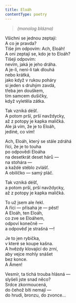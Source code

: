 ```yaml
---
title: Eloáh
contentType: poetry
---
```


<section>

> _(monolog blázna)_

Všichni se jednou zeptají:  
A co je pravda?  
Tiše jim odpovím: Ach, Eloáh!  
A oni zeptají se, kdo je to Eloáh?  
Tišeji odpovím:  
nevím, jaká je jeho dráha.  
A je-li, není-li tak dlouhá  
nebo krátká,  
jako když v rukou poháry  
si jeden s druhým zavdá,  
třeba jen douškem,  
tím samcem dušičky,  
když vyletěla zátka.

</section>

<section>

Tak vzniká déšť.  
A potom prší, prší navždycky,  
až z potopy je kapka maličká.  
Ale já vím, že je to Eloáh,  
jediné, co vím!

</section>

<section>

Ach, Eloáh, který se stále zdráhá  
říci, že je to touha  
po odpovědi Eloáha  
na desetkrát deset hárů —  
na stohára —  
a každé stéblo zvlášť.  
A obilíčko — samý pláč.

</section>

<section>

Tak vzniká déšť,  
a potom prší, prší navždycky,  
až z potopy je kapka maličká.

</section>

<section>

To už jsem ale řekl.  
A říci — přísaha je — pěst!  
A Eloáh, ten Eloáh,  
co zve se Eloáhem,  
odpoví konečně —  
a odpověď je strašná —!

</section>

<section>

Je to jen rybička,  
v které se koupe kašna.  
A hvězdy klovající do zrní,  
aby vejce mohly snášet  
bez konce.  
A Ámen!

</section>

<section>

Vesmír, ta tichá trouba hlásná —  
slyšeli jste snad něco?  
Srdce zkormoucená,  
do čehož bíti nemají —  
do hrudi, bronzu, do zvonce…

</section>
